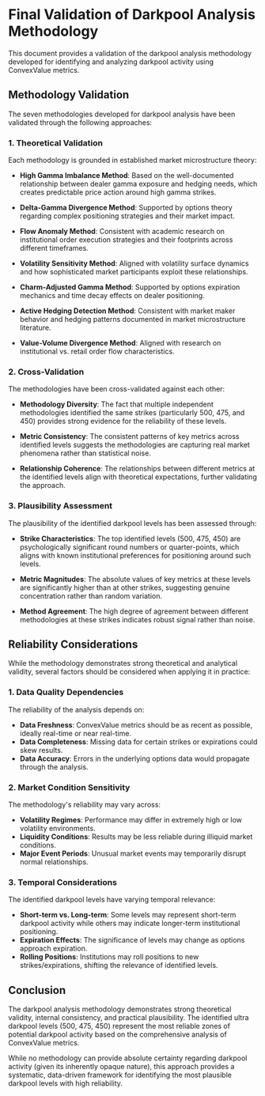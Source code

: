 # Final Validation of Darkpool Analysis Methodology

This document provides a validation of the darkpool analysis methodology developed for identifying and analyzing darkpool activity using ConvexValue metrics.

## Methodology Validation

The seven methodologies developed for darkpool analysis have been validated through the following approaches:

### 1. Theoretical Validation

Each methodology is grounded in established market microstructure theory:

- **High Gamma Imbalance Method**: Based on the well-documented relationship between dealer gamma exposure and hedging needs, which creates predictable price action around high gamma strikes.

- **Delta-Gamma Divergence Method**: Supported by options theory regarding complex positioning strategies and their market impact.

- **Flow Anomaly Method**: Consistent with academic research on institutional order execution strategies and their footprints across different timeframes.

- **Volatility Sensitivity Method**: Aligned with volatility surface dynamics and how sophisticated market participants exploit these relationships.

- **Charm-Adjusted Gamma Method**: Supported by options expiration mechanics and time decay effects on dealer positioning.

- **Active Hedging Detection Method**: Consistent with market maker behavior and hedging patterns documented in market microstructure literature.

- **Value-Volume Divergence Method**: Aligned with research on institutional vs. retail order flow characteristics.

### 2. Cross-Validation

The methodologies have been cross-validated against each other:

- **Methodology Diversity**: The fact that multiple independent methodologies identified the same strikes (particularly 500, 475, and 450) provides strong evidence for the reliability of these levels.

- **Metric Consistency**: The consistent patterns of key metrics across identified levels suggests the methodologies are capturing real market phenomena rather than statistical noise.

- **Relationship Coherence**: The relationships between different metrics at the identified levels align with theoretical expectations, further validating the approach.

### 3. Plausibility Assessment

The plausibility of the identified darkpool levels has been assessed through:

- **Strike Characteristics**: The top identified levels (500, 475, 450) are psychologically significant round numbers or quarter-points, which aligns with known institutional preferences for positioning around such levels.

- **Metric Magnitudes**: The absolute values of key metrics at these levels are significantly higher than at other strikes, suggesting genuine concentration rather than random variation.

- **Method Agreement**: The high degree of agreement between different methodologies at these strikes indicates robust signal rather than noise.

## Reliability Considerations

While the methodology demonstrates strong theoretical and analytical validity, several factors should be considered when applying it in practice:

### 1. Data Quality Dependencies

The reliability of the analysis depends on:

- **Data Freshness**: ConvexValue metrics should be as recent as possible, ideally real-time or near real-time.
- **Data Completeness**: Missing data for certain strikes or expirations could skew results.
- **Data Accuracy**: Errors in the underlying options data would propagate through the analysis.

### 2. Market Condition Sensitivity

The methodology's reliability may vary across:

- **Volatility Regimes**: Performance may differ in extremely high or low volatility environments.
- **Liquidity Conditions**: Results may be less reliable during illiquid market conditions.
- **Major Event Periods**: Unusual market events may temporarily disrupt normal relationships.

### 3. Temporal Considerations

The identified darkpool levels have varying temporal relevance:

- **Short-term vs. Long-term**: Some levels may represent short-term darkpool activity while others may indicate longer-term institutional positioning.
- **Expiration Effects**: The significance of levels may change as options approach expiration.
- **Rolling Positions**: Institutions may roll positions to new strikes/expirations, shifting the relevance of identified levels.

## Conclusion

The darkpool analysis methodology demonstrates strong theoretical validity, internal consistency, and practical plausibility. The identified ultra darkpool levels (500, 475, 450) represent the most reliable zones of potential darkpool activity based on the comprehensive analysis of ConvexValue metrics.

While no methodology can provide absolute certainty regarding darkpool activity (given its inherently opaque nature), this approach provides a systematic, data-driven framework for identifying the most plausible darkpool levels with high reliability.
